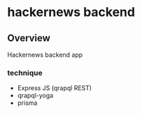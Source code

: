 # hackernews backend

## Overview
Hackernews backend app

### technique
- Express JS (qrapql REST)
- qrapql-yoga
- prisma
